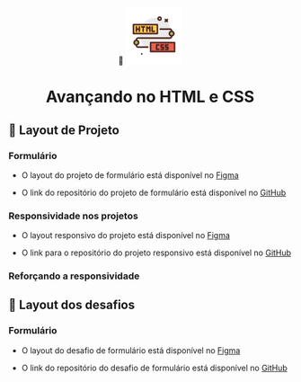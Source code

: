 <div align="center">
  <div>
    🔗 <img src="https://github.com/Gelzieny/formacao-explorer/blob/main/html_introduction/image/image.png?raw=true" alt="Logo do html e css" width="100px"/> 
  </div>
  <h1>Avançando no HTML e CSS</h1>
</div>


## 🎨 Layout de Projeto

### Formulário

- O layout do projeto de formulário está disponível no [Figma](<https://www.figma.com/design/hTDlWDBovQVmDdoy9PJIFb/Explorer-Stage-03-Projeto-01-(Copy)?node-id=0-1&node-type=canvas&t=8TbnkqgNknyGSkDV-0>)

- O link do repositório do projeto de formulário está disponível no [GitHub](<https://github.com/Gelzieny/formacao-explorer/tree/main/advanced_html/projetos/Formulario>)

### Responsividade nos projetos

- O layout responsivo do projeto está disponível no [Figma](<https://www.figma.com/design/jdE7M7D07hdSeuheB7qG8I/Explorer-Stage-03-Projeto-02-(Copy)?node-id=203-412&node-type=canvas&t=zEONZhVIoJHls2XK-0>)

- O link para o repositório do projeto responsivo está disponível no [GitHub](<https://github.com/Gelzieny/formacao-explorer/tree/main/advanced_html/projetos/Responsividade>)

### Reforçando a responsividade


## 🎨 Layout dos desafios

### Formulário
- O layout do desafio de formulário está disponível no [Figma](<https://www.figma.com/design/6VyXERHta0rvWAS1aOfG3k/Stage-03---Formul%C3%A1rio-intermedi%C3%A1rio-(Copy)?node-id=3-4&node-type=frame&t=YiLWV9U4UkbqqHv2-0>)

- O link do repositório do desafio de formulário está disponível no [GitHub](<https://github.com/Gelzieny/formacao-explorer/tree/main/advanced_html/desafio/C%C3%B3digo%20do%20desafio1%20-%20Fase%2003>)
